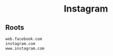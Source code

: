 


<h1 align="center">Instagram</h1>  


## Roots


```html
web.facebook.com
instagram.com
www.instagram.com
```  

<br>
